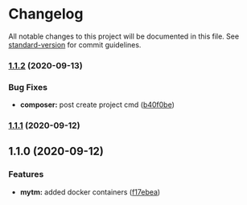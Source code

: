 # Changelog

All notable changes to this project will be documented in this file. See [standard-version](https://github.com/conventional-changelog/standard-version) for commit guidelines.

### [1.1.2](https://github.com/evgeniizab/laravel.mytm/compare/v1.1.1...v1.1.2) (2020-09-13)


### Bug Fixes

* **composer:** post create project cmd ([b40f0be](https://github.com/evgeniizab/laravel.mytm/commit/b40f0bef666a5252b2f1976d44e61fb258d858ff))

### [1.1.1](https://github.com/evgeniizab/laravel.mytm/compare/v1.1.0...v1.1.1) (2020-09-12)

## 1.1.0 (2020-09-12)


### Features

* **mytm:** added docker containers ([f17ebea](https://github.com/evgeniizab/laravel.mytm/commit/f17ebea770d2267596260eea69fca3d58ec2976d))
